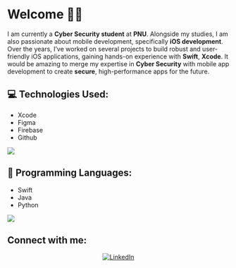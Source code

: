 # Welcome 👋🏻
I am currently a **Cyber Security student** at **PNU**. Alongside my studies, I am also passionate about mobile development, specifically **iOS development**. Over the years, I’ve worked on several projects to build robust and user-friendly iOS applications, gaining hands-on experience with **Swift**, **Xcode**. It would be amazing to merge my expertise in **Cyber Security** with mobile app development to create **secure**, high-performance apps for the future.


## 💻 Technologies Used:
- Xcode
- Figma
- Firebase
- Github
 <p align="left">
  <a href="https://skillicons.dev">
    <img src="https://skillicons.dev/icons?i=apple,figma,firebase,git" />
  </a>
</p>

## 🚀 Programming Languages:
- Swift
- Java
- Python
<p align="left">
  <a href="https://skillicons.dev">
    <img src="https://skillicons.dev/icons?i=swift,java,python" />
  </a>
</p>

## Connect with me:

<p align="center">
  <a href="https://sa.linkedin.com/in/leen-almejarri-98846928b" target="_blank">
    <img src="https://skillicons.dev/icons?i=linkedin" alt="LinkedIn" />
  </a>
</p>
